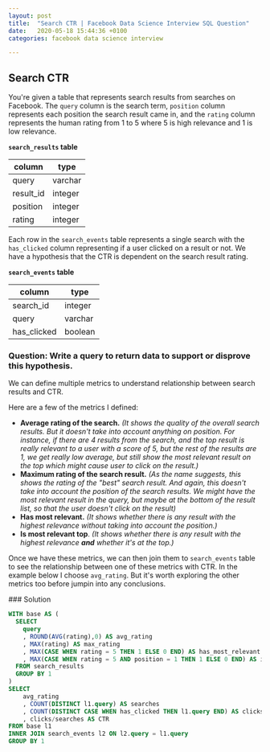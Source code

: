 ```yaml
---
layout: post
title:  "Search CTR | Facebook Data Science Interview SQL Question"
date:   2020-05-18 15:44:36 +0100
categories: facebook data science interview

---
```


## Search CTR

You're given a table that represents search results from searches on Facebook. The `query` column is the search term, `position` column represents each position the search result came in, and the `rating` column represents the human rating from 1 to 5 where 5 is high relevance and 1 is low relevance.

**`search_results` table**

| column    | type    |
| --------- | ------- |
| query     | varchar |
| result_id | integer |
| position  | integer |
| rating    | integer |

Each row in the `search_events` table represents a single search with the `has_clicked` column representing if a user clicked on a result or not. We have a hypothesis that the CTR is dependent on the search result rating.

**`search_events` table**

| column      | type    |
| ----------- | ------- |
| search_id   | integer |
| query       | varchar |
| has_clicked | boolean |

### Question: Write a query to return data to support or disprove this hypothesis.

We can define multiple metrics to understand relationship between search results and CTR.

Here are a few of the metrics I defined:

* **Average rating of the search.** *(It shows the quality of the overall search results. But it doesn't take into account anything on position. For instance, if there are 4 results from the search, and the top result is really relevant to a user with a score of 5, but the rest of the results are 1, we get really low average, but still show the most relevant result on the top which might cause user to click on the result.)*
* **Maximum rating of the search result.** *(As the name suggests, this shows the rating of the "best" search result. And again, this doesn't take into account the position of the search results. We might have the most relevant result in the query, but maybe at the bottom of the result list, so that the user doesn't click on the result)*
* **Has most relevant.** *(It shows whether there is any result with the highest relevance without taking into account the position.)*
* **Is most relevant top**. *(It shows whether there is any result with the highest relevance **and** whether it's at the top.)*

Once we have these metrics, we can then join them to `search_events` table to see the relationship between one of these metrics with CTR. In the example below I choose `avg_rating`. But it's worth exploring the other metrics too before jumpin into any conclusions.

### Solution

```sql
WITH base AS (
  SELECT 
    query
    , ROUND(AVG(rating),0) AS avg_rating
    , MAX(rating) AS max_rating
    , MAX(CASE WHEN rating = 5 THEN 1 ELSE 0 END) AS has_most_relevant
    , MAX(CASE WHEN rating = 5 AND position = 1 THEN 1 ELSE 0 END) AS is_most_relevant_top
  FROM search_results
  GROUP BY 1
)  
SELECT 
	avg_rating
	, COUNT(DISTINCT l1.query) AS searches
	, COUNT(DISTINCT CASE WHEN has_clicked THEN l1.query END) AS clicks
	, clicks/searches AS CTR
FROM base l1
INNER JOIN search_events l2 ON l2.query = l1.query
GROUP BY 1
```

